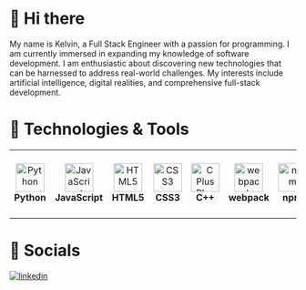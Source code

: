 # 👋 Hi there

<div>
  My name is Kelvin, a Full Stack Engineer with a passion for programming. I am currently immersed in expanding my knowledge of software development. I am enthusiastic about discovering new technologies that can be harnessed to address real-world challenges. My interests include artificial intelligence, digital realities, and comprehensive full-stack development.
</div>

# 🔩 Technologies & Tools

<table>
    <tr>
        <td align="center" height="120" width="120">
        <img
            src="https://cdn.jsdelivr.net/gh/devicons/devicon/icons/python/python-original.svg"
            width="50"
            height="50"
            alt="Python"
        />
        <br>
        <strong>Python</strong>
        </td>
        <td align="center" height="120" width="120">
        <img
            src="https://cdn.jsdelivr.net/gh/devicons/devicon/icons/javascript/javascript-original.svg"
            width="50"
            height="50"
            alt="JavaScript"
        />
        <br>
        <strong>JavaScript</strong>
        </td>
        <td align="center" height="120" width="120">
        <img
            src="https://cdn.jsdelivr.net/gh/devicons/devicon/icons/html5/html5-original.svg"
            width="50"
            height="50"
            alt="HTML5"
        />
        <br>
        <strong>HTML5</strong>
        </td>
        <td align="center" height="120" width="120">
        <img
            src="https://cdn.jsdelivr.net/gh/devicons/devicon/icons/css3/css3-original.svg"
            width="50"
            height="50"
            alt="CSS3"
        />
        <br>
        <strong>CSS3</strong>
        </td>
        <td align="center" height="120" width="120">
            <img
            src="https://cdn.jsdelivr.net/gh/devicons/devicon/icons/cplusplus/cplusplus-original.svg"
            width="50"
            height="50"
            alt="C Plus Plus"
        />
        <br>
        <strong>C++</strong>
        </td>
        <td align="center" height="120" width="120">
        <img
            src="https://cdn.jsdelivr.net/gh/devicons/devicon@latest/icons/webpack/webpack-original.svg"
            width="50"
            height="50"
            alt="webpack"
        />
        <br>
        <strong>webpack</strong>
        </td>
        </td>
        <td align="center" height="120" width="120">
        <img
            src="https://cdn.jsdelivr.net/gh/devicons/devicon@latest/icons/npm/npm-original-wordmark.svg"
            width="50"
            height="50"
            alt="npm"
        />
        <br>
        <strong>npm</strong>
        </td>
    </tr>
</table>

# 👾 Socials

<a href="https://linkedin.com/in/kelvinchangw" target="_blank">
    <img src="https://img.shields.io/badge/linkedin: kelvin%20chang-%2300acee.svg?color=405DE6&style=for-the-badge&logo=linkedin&logoColor=white" alt=linkedin style="margin-bottom: 5px;"/>
</a>
